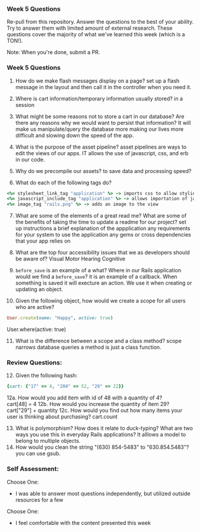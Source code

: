 ### Week 5 Questions

Re-pull from this repository. Answer the questions to the best of your ability. Try to answer them with limited amount of external research. These questions cover the majority of what we've learned this week (which is a TON!).

Note: When you're done, submit a PR.

### Week 5 Questions
1. How do we make flash messages display on a page?  set up a flash message in the layout and then call it in the controller when you need it.

2. Where is cart information/temporary information usually stored? in a session

3. What might be some reasons not to store a cart in our database? Are there any reasons why we would want to persist that information? It will make us manipulate/query the database more making our lives more difficult and slowing down the speed of the app.

4. What is the purpose of the asset pipeline?
asset pipelines are ways to edit the views of our apps.  IT allows the use of javascript, css, and erb in our code.

5. Why do we precompile our assets?
to save data and processing speed?

6. What do each of the following tags do?

```ruby 
<%= stylesheet_link_tag "application" %> -> imports css to allow styling
<%= javascript_include_tag "application" %> -> allows importation of javascript
<%= image_tag "rails.png" %> -> adds an image to the view
```

7. What are some of the elements of a great read me? What are some of the benefits of taking the time to update a readme for our project?
set up instructions
a brief explanation of the appplication
any requirements for your system to use the application
any gems or cross dependencies that your app relies on

8. What are the top four accessibility issues that we as developers should be aware of?
Visual
Motor
Hearing
Cognitive

9. `before_save` is an example of a what? Where in our Rails application would we find a `before_save`?
it is an example of a callback.  When something is saved it will execture an action.  We use it when creating or updating an object.

10. Given the following object, how would we create a scope for all users who are active?

```ruby 
User.create(name: "Happy", active: true)
```
User.where(active: true)

11. What is the difference between a scope and a class method?
scope narrows database queries a method is just a class function.


### Review Questions:  
12. Given the following hash:  

```ruby
{cart: {"17" => 4, "204" => 52, "29" => 22}}
```

  12a. How would you add item with id of 48 with a quantity of 4?  
  cart[48] = 4
  12b. How would you increase the quantity of item 29? 
  cart["29"] + quantity
  12c. How would you find out how many items your user is thinking about purchasing? 
  cart.count
  
13. What is polymorphism? How does it relate to duck-typing? What are two ways you use this in everyday Rails applications? 
It alllows a model to belong to multiple objects. 
14. How would you clean the string "(630) 854-5483" to "630.854.5483"?  you can use gsub.


### Self Assessment:
Choose One:

* I was able to answer most questions independently, but utilized outside resources for a few

Choose One:
* I feel comfortable with the content presented this week

